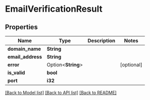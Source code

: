# EmailVerificationResult

## Properties

Name | Type | Description | Notes
------------ | ------------- | ------------- | -------------
**domain_name** | **String** |  | 
**email_address** | **String** |  | 
**error** | Option<**String**> |  | [optional]
**is_valid** | **bool** |  | 
**port** | **i32** |  | 

[[Back to Model list]](../README.md#documentation-for-models) [[Back to API list]](../README.md#documentation-for-api-endpoints) [[Back to README]](../README.md)


